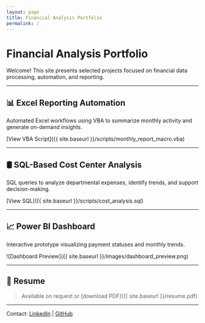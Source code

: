 ```yaml
---
layout: page
title: Financial Analysis Portfolio
permalink: /
---
```


# Financial Analysis Portfolio

Welcome! This site presents selected projects focused on financial data processing, automation, and reporting.

---

## 📊 Excel Reporting Automation

Automated Excel workflows using VBA to summarize monthly activity and generate on-demand insights.

[View VBA Script]({{ site.baseurl }}/scripts/monthly_report_macro.vba)

---

## 🛢 SQL-Based Cost Center Analysis

SQL queries to analyze departmental expenses, identify trends, and support decision-making.

[View SQL]({{ site.baseurl }}/scripts/cost_analysis.sql)

---

## 📈 Power BI Dashboard

Interactive prototype visualizing payment statuses and monthly trends.

![Dashboard Preview]({{ site.baseurl }}/images/dashboard_preview.png)

---

## 📎 Resume

> Available on request or [download PDF]({{ site.baseurl }}/resume.pdf)

---

Contact: [LinkedIn](https://linkedin.com/in/yourprofile) | [GitHub](https://github.com/yourusername)
